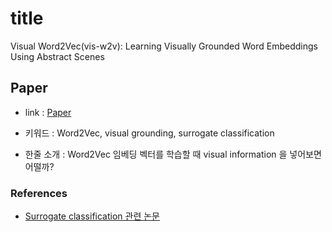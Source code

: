 ﻿# title
Visual Word2Vec(vis-w2v): Learning Visually Grounded Word Embeddings Using Abstract Scenes
## Paper

- link : [Paper](https://www.cv-foundation.org/openaccess/content_cvpr_2016/papers/Kottur_Visual_Word2Vec_vis-w2v_CVPR_2016_paper.pdf)

- 키워드 : Word2Vec, visual grounding, surrogate classification

- 한줄 소개 : Word2Vec 임베딩 벡터를 학습할 때 visual information 을 넣어보면 어떨까?

### References

- [Surrogate classification 관련 논문](https://arxiv.org/ftp/arxiv/papers/1906/1906.03359.pdf)


